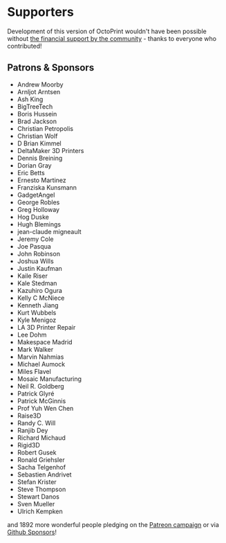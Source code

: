 # Supporters

Development of this version of OctoPrint wouldn't have been possible without
[the financial support by the community](https://support.octoprint.org) -
thanks to everyone who contributed!

## Patrons & Sponsors

  * Andrew Moorby
  * Arnljot Arntsen
  * Ash King
  * BigTreeTech
  * Boris Hussein
  * Brad Jackson
  * Christian Petropolis
  * Christian Wolf
  * D Brian Kimmel
  * DeltaMaker 3D Printers
  * Dennis Breining
  * Dorian Gray
  * Eric Betts
  * Ernesto Martinez
  * Franziska Kunsmann
  * GadgetAngel
  * George Robles
  * Greg Holloway
  * Hog Duske
  * Hugh Blemings
  * jean-claude migneault
  * Jeremy Cole
  * Joe Pasqua
  * John Robinson
  * Joshua Wills
  * Justin Kaufman
  * Kaile Riser
  * Kale Stedman
  * Kazuhiro Ogura
  * Kelly C McNiece
  * Kenneth Jiang
  * Kurt Wubbels
  * Kyle Menigoz
  * LA 3D Printer Repair
  * Lee Dohm
  * Makespace Madrid
  * Mark Walker
  * Marvin Nahmias
  * Michael Aumock
  * Miles Flavel
  * Mosaic Manufacturing
  * Neil R. Goldberg
  * Patrick Glyré
  * Patrick McGinnis
  * Prof Yuh Wen Chen
  * Raise3D
  * Randy C. Will
  * Ranjib Dey
  * Richard Michaud
  * Rigid3D
  * Robert Gusek
  * Ronald Griehsler
  * Sacha Telgenhof
  * Sebastien Andrivet
  * Stefan Krister
  * Steve Thompson
  * Stewart Danos
  * Sven Mueller
  * Ulrich Kempken

and 1892 more wonderful people pledging on the [Patreon campaign](https://patreon.com/foosel) or via [Github Sponsors](https://github.com/users/foosel/sponsorship)!
